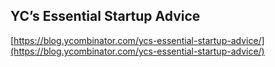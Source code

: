 ## YC’s Essential Startup Advice
  
  [https://blog.ycombinator.com/ycs-essential-startup-advice/](https://blog.ycombinator.com/ycs-essential-startup-advice/)